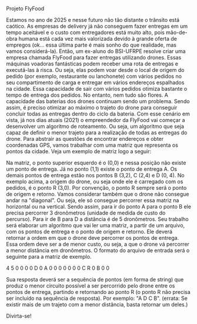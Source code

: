 Projeto FlyFood

Estamos no ano de 2025 e nesse futuro não tão distante o trânsito está caótico. As empresas de delivery já não conseguem fazer entregas em um tempo aceitável e o custo com entregadores está muito alto, pois mão-de-obra humana está cada vez mais valorizada devido à grande oferta de empregos (ok… essa última parte é mais sonho do que realidade, mas vamos considerá-la). Então, um ex-aluno do BSI-UFRPE resolve criar uma empresa chamada FlyFood para fazer entregas utilizando drones.
Essas máquinas voadoras fantásticas podem receber uma rota de entregas e executá-las à risca. Ou seja, elas podem voar desde o local de origem do pedido (por exemplo, restaurante ou lanchonete) com vários pedidos no seu compartimento de carga e entregar em vários endereços espalhados na cidade. Essa capacidade de sair com vários pedidos otimiza bastante o tempo de entrega dos pedidos. No entanto, nem tudo são flores. A capacidade das baterias dos drones continuam sendo um problema. Sendo assim, é preciso otimizar ao máximo o trajeto do drone para conseguir concluir todas as entregas dentro do ciclo da bateria.
Com esse cenário em vista, já nos dias atuais (2021) o empreendedor da FlyFood vai começar a desenvolver um algoritmo de roteamento. Ou seja, um algoritmo que seja capaz de definir o menor trajeto para a realização de todas as entregas do drone.
Para abstrair as questões de encontrar endereços e obter coordenadas GPS, vamos trabalhar com uma matriz que representa os pontos da cidade. Veja um exemplo de matriz logo a seguir:


Na matriz, o ponto superior esquerdo é o (0,0) e nessa posição não existe um ponto de entrega. Já no ponto (1,1) existe o ponto de entrega A. Os demais pontos de entrega estão nos pontos B (3,2), C (2,4) e D (0, 4). No exemplo acima, a origem do drone, ou seja onde ele é carregado com os pedidos, é o ponto R (3,0). Por convenção, o ponto R sempre será o ponto de origem e retorno.
Vamos considerar também que o drone não consegue andar na "diagonal". Ou seja, ele só consegue percorrer essa matriz na horizontal ou na vertical. Sendo assim, para ir do ponto A para o ponto B ele precisa percorrer 3 dronômetros (unidade de medida de custo do percurso). Para ir de B para D a distância é de 5 dronômetros.
Seu trabalho será elaborar um algoritmo que vai ler uma matriz, a partir de um arquivo, com os pontos de entrega e o ponto de origem e retorno. Ele deverá retornar a ordem em que o drone deve percorrer os pontos de entrega. Essa ordem deve ser a de menor custo, ou seja, a que o drone vá percorrer a menor distância em dronômetros.
O formato do arquivo de entrada será o seguinte para a matriz de exemplo.

4 5
0 0 0 0 D
0 A 0 0 0
0 0 0 0 C
R 0 B 0 0


Sua resposta deverá ser a sequência de pontos (em forma de string) que produz o menor circuito possível a ser percorrido pelo drone entre os pontos de entrega, partindo e retornando ao ponto R (o ponto R não precisa ser incluído na sequência de resposta). Por exemplo: "A D C B". (errata: Se existir mais de um trajeto com a menor distância, basta retornar um deles.)

Divirta-se!
